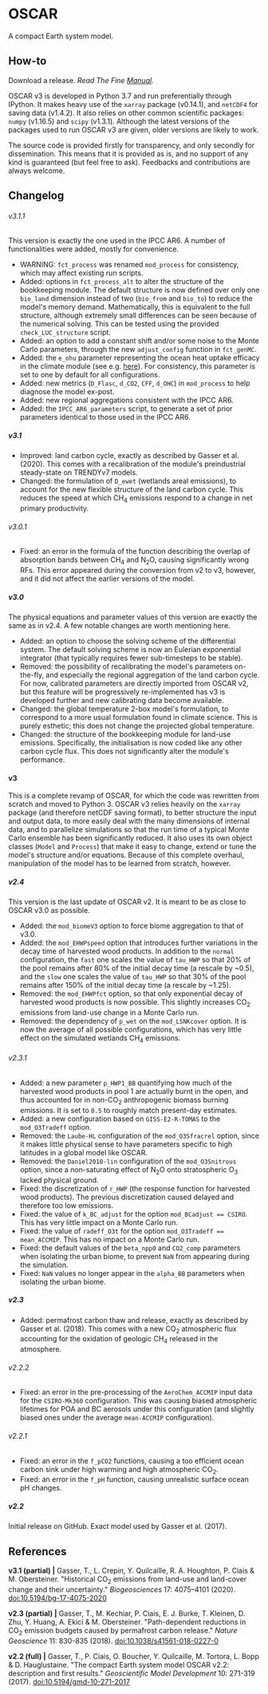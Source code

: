 # OSCAR
A compact Earth system model.


## How-to

Download a release. *Read The Fine [Manual](./MANUAL.md).*

OSCAR v3 is developed in Python 3.7 and run preferentially through IPython. It makes heavy use of the `xarray` package (v0.14.1), and `netCDF4` for saving data (v1.4.2). It also relies on other common scientific packages: `numpy` (v1.16.5) and `scipy` (v1.3.1). Although the latest versions of the packages used to run OSCAR v3 are given, older versions are likely to work.

The source code is provided firstly for transparency, and only secondly for dissemination. This means that it is provided as is, and no support of any kind is guaranteed (but feel free to ask). Feedbacks and contributions are always welcome.


## Changelog

###### v3.1.1
This version is exactly the one used in the IPCC AR6. A number of functionalities were added, mostly for convenience.
* WARNING: `fct_process` was renamed `mod_process` for consistency, which may affect existing run scripts.
* Added: options in `fct_process_alt` to alter the structure of the bookkeeping module. The default structure is now defined over only one `bio_land` dimension instead of two (`bio_from` and `bio_to`) to reduce the model's memory demand. Mathematically, this is equivalent to the full structure, although extremely small differences can be seen because of the numerical solving. This can be tested using the provided `check_LUC_structure` script.
* Added: an option to add a constant shift and/or some noise to the Monte Carlo parameters, through the new `adjust_config` function in `fct_genMC`.
* Added: the `e_ohu` parameter representing the ocean heat uptake efficacy in the climate module (see e.g. [here](https://doi.org/10.1175/JCLI-D-12-00196.1)). For consistency, this parameter is set to one by default for all configurations.
* Added: new metrics (`D_Flasc`, `d_CO2`, `CFF`, `d_OHC`) in `mod_process` to help diagnose the model ex-post.
* Added: new regional aggregations consistent with the IPCC AR6.
* Added: the `IPCC_AR6_parameters` script, to generate a set of prior parameters identical to those used in the IPCC AR6.

##### v3.1
* Improved: land carbon cycle, exactly as described by Gasser et al. (2020). This comes with a recalibration of the module's preindustrial steady-state on TRENDYv7 models.
* Changed: the formulation of `D_ewet` (wetlands areal emissions), to account for the new flexible structure of the land carbon cycle. This reduces the speed at which CH<sub>4</sub> emissions respond to a change in net primary productivity.

###### v3.0.1
* Fixed: an error in the formula of the function describing the overlap of absorption bands between CH<sub>4</sub> and N<sub>2</sub>O, causing significantly wrong RFs. This error appeared during the conversion from v2 to v3, however, and it did not affect the earlier versions of the model.

##### v3.0
The physical equations and parameter values of this version are exactly the same as in v2.4. A few notable changes are worth mentioning here.
* Added: an option to choose the solving scheme of the differential system. The default solving scheme is now an Eulerian exponential integrator (that typically requires fewer sub-timesteps to be stable).
* Removed: the possibility of recalibrating the model's parameters on-the-fly, and especially the regional aggregation of the land carbon cycle. For now, calibrated parameters are directly imported from OSCAR v2, but this feature will be progressively re-implemented has v3 is developed further and new calibrating data become available.
* Changed: the global temperature 2-box model's formulation, to correspond to a more usual formulation found in climate science. This is purely esthetic; this does not change the projected global temperature.
* Changed: the structure of the bookkeeping module for land-use emissions. Specifically, the initialisation is now coded like any other carbon cycle flux. This does not significantly alter the module's performance.

#### v3
This is a complete revamp of OSCAR, for which the code was rewritten from scratch and moved to Python 3. OSCAR v3 relies heavily on the `xarray` package (and therefore netCDF saving format), to better structure the input and output data, to more easily deal with the many dimensions of internal data, and to parallelize simulations so that the run time of a typical Monte Carlo ensemble has been significantly reduced. It also uses its own object classes (`Model` and `Process`) that make it easy to change, extend or tune the model's structure and/or equations. Because of this complete overhaul, manipulation of the model has to be learned from scratch, however.

##### v2.4
This version is the last update of OSCAR v2. It is meant to be as close to OSCAR v3.0 as possible.
* Added: the `mod_biomeV3` option to force biome aggregation to that of v3.0.
* Added: the `mod_EHWPspeed` option that introduces further variations in the decay time of harvested wood products. In addition to the `normal` configuration, the `fast` one scales the value of `tau_HWP` so that 20% of the pool remains after 80% of the initial decay time (a rescale by ~0.5), and the `slow` one scales the value of `tau_HWP` so that 30% of the pool remains after 150% of the initial decay time (a rescale by ~1.25).
* Removed: the `mod_EHWPfct` option, so that only exponential decay of harvested wood products is now possible. This slightly increases CO<sub>2</sub> emissions from land-use change in a Monte Carlo run.
* Removed: the dependency of `p_wet` on the `mod_LSNKcover` option. It is now the average of all possible configurations, which has very little effect on the simulated wetlands CH<sub>4</sub> emissions.

###### v2.3.1
* Added: a new parameter `p_HWP1_BB` quantifying how much of the harvested wood products in pool 1 are actually burnt in the open, and thus accounted for in non-CO<sub>2</sub> anthropogenic biomass burning emissions. It is set to `0.5` to roughly match present-day estimates.
* Added: a new configuration based on `GISS-E2-R-TOMAS` to the `mod_O3Tradeff` option.
* Removed: the `Laube-HL` configuration of the `mod_O3Sfracrel` option, since it makes little physical sense to have parameters specific to high latitudes in a global model like OSCAR.
* Removed: the `Daniel2010-lin` configuration of the `mod_O3Snitrous` option, since a non-saturating effect of N<sub>2</sub>O onto stratospheric O<sub>3</sub> lacked physical ground.
* Fixed: the discretization of `r_HWP` (the response function for harvested wood products). The previous discretization caused delayed and therefore too low emissions.
* Fixed: the value of `k_BC_adjust` for the option `mod_BCadjust == CSIRO`. This has very little impact on a Monte Carlo run.
* Fixed: the value of `radeff_O3t` for the option `mod_O3Tradeff == mean_ACCMIP`. This has no impact on a Monte Carlo run.
* Fixed: the default values of the `beta_npp0` and `CO2_comp` parameters when isolating the urban biome, to prevent `NaN` from appearing during the simulation.
* Fixed: `NaN` values no longer appear in the `alpha_BB` parameters when isolating the urban biome.

##### v2.3
* Added: permafrost carbon thaw and release, exactly as described by Gasser et al. (2018). This comes with a new CO<sub>2</sub> atmospheric flux accounting for the oxidation of geologic CH<sub>4</sub> released in the atmosphere.

###### v2.2.2
* Fixed: an error in the pre-processing of the `AeroChem_ACCMIP` input data for the `CSIRO-Mk360` configuration. This was causing biased atmospheric lifetimes for POA and BC aerosols under this configuration (and slightly biased ones under the average `mean-ACCMIP` configuration).

###### v2.2.1
* Fixed: an error in the `f_pCO2` functions, causing a too efficient ocean carbon sink under high warming and high atmospheric CO<sub>2</sub>.
* Fixed: an error in the `f_pH` function, causing unrealistic surface ocean pH changes.

##### v2.2
Initial release on GitHub. Exact model used by Gasser et al. (2017).


## References

**v3.1 (partial) |** Gasser, T., L. Crepin, Y. Quilcaille, R. A. Houghton, P. Ciais & M. Obersteiner. "Historical CO<sub>2</sub> emissions from land-use and land-cover change and their uncertainty." *Biogeosciences* 17: 4075–4101 (2020). [doi:10.5194/bg-17-4075-2020](https://doi.org/doi:10.5194/bg-17-4075-2020)

**v2.3 (partial) |** Gasser, T., M. Kechiar, P. Ciais, E. J. Burke, T. Kleinen, D. Zhu, Y. Huang, A. Ekici & M. Obersteiner. "Path-dependent reductions in CO<sub>2</sub> emission budgets caused by permafrost carbon release." *Nature Geoscience* 11: 830-835 (2018). [doi:10.1038/s41561-018-0227-0](https://doi.org/doi:10.1038/s41561-018-0227-0)

**v2.2 (full) |** Gasser, T., P. Ciais, O. Boucher, Y. Quilcaille, M. Tortora, L. Bopp & D. Hauglustaine. "The compact Earth system model OSCAR v2.2: description and first results." *Geoscientific Model Development* 10: 271-319 (2017). [doi:10.5194/gmd-10-271-2017](https://doi.org/doi:10.5194/gmd-10-271-2017)
